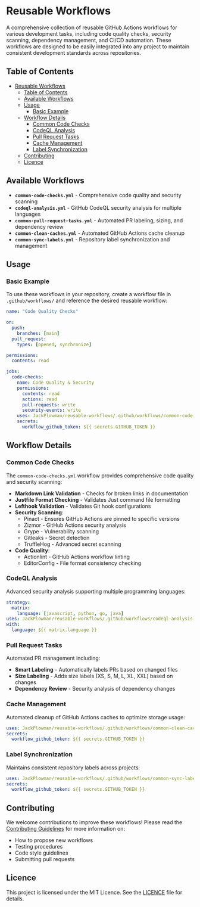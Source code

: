 # Reusable Workflows

A comprehensive collection of reusable GitHub Actions workflows for various development tasks, including code quality checks, security scanning, dependency management, and CI/CD automation. These workflows are designed to be easily integrated into any project to maintain consistent development standards across repositories.

## Table of Contents

- [Reusable Workflows](#reusable-workflows)
  - [Table of Contents](#table-of-contents)
  - [Available Workflows](#available-workflows)
  - [Usage](#usage)
    - [Basic Example](#basic-example)
  - [Workflow Details](#workflow-details)
    - [Common Code Checks](#common-code-checks)
    - [CodeQL Analysis](#codeql-analysis)
    - [Pull Request Tasks](#pull-request-tasks)
    - [Cache Management](#cache-management)
    - [Label Synchronization](#label-synchronization)
  - [Contributing](#contributing)
  - [Licence](#licence)

## Available Workflows

- **`common-code-checks.yml`** - Comprehensive code quality and security scanning
- **`codeql-analysis.yml`** - GitHub CodeQL security analysis for multiple languages
- **`common-pull-request-tasks.yml`** - Automated PR labeling, sizing, and dependency review
- **`common-clean-caches.yml`** - Automated GitHub Actions cache cleanup
- **`common-sync-labels.yml`** - Repository label synchronization and management

## Usage

### Basic Example

To use these workflows in your repository, create a workflow file in `.github/workflows/` and reference the desired reusable workflow:

```yaml
name: "Code Quality Checks"

on:
  push:
    branches: [main]
  pull_request:
    types: [opened, synchronize]

permissions:
  contents: read

jobs:
  code-checks:
    name: Code Quality & Security
    permissions:
      contents: read
      actions: read
      pull-requests: write
      security-events: write
    uses: JackPlowman/reusable-workflows/.github/workflows/common-code-checks.yml@main
    secrets:
      workflow_github_token: ${{ secrets.GITHUB_TOKEN }}
```

## Workflow Details

### Common Code Checks

The `common-code-checks.yml` workflow provides comprehensive code quality and security scanning:

- **Markdown Link Validation** - Checks for broken links in documentation
- **Justfile Format Checking** - Validates Just command file formatting
- **Lefthook Validation** - Validates Git hook configurations
- **Security Scanning**:
  - Pinact - Ensures GitHub Actions are pinned to specific versions
  - Zizmor - GitHub Actions security analysis
  - Grype - Vulnerability scanning
  - Gitleaks - Secret detection
  - TruffleHog - Advanced secret scanning
- **Code Quality**:
  - Actionlint - GitHub Actions workflow linting
  - EditorConfig - File format consistency checking

### CodeQL Analysis

Advanced security analysis supporting multiple programming languages:

```yaml
strategy:
  matrix:
    language: [javascript, python, go, java]
uses: JackPlowman/reusable-workflows/.github/workflows/codeql-analysis.yml@main
with:
  language: ${{ matrix.language }}
```

### Pull Request Tasks

Automated PR management including:

- **Smart Labeling** - Automatically labels PRs based on changed files
- **Size Labeling** - Adds size labels (XS, S, M, L, XL, XXL) based on changes
- **Dependency Review** - Security analysis of dependency changes

### Cache Management

Automated cleanup of GitHub Actions caches to optimize storage usage:

```yaml
uses: JackPlowman/reusable-workflows/.github/workflows/common-clean-caches.yml@main
secrets:
  workflow_github_token: ${{ secrets.GITHUB_TOKEN }}
```

### Label Synchronization

Maintains consistent repository labels across projects:

```yaml
uses: JackPlowman/reusable-workflows/.github/workflows/common-sync-labels.yml@main
secrets:
  workflow_github_token: ${{ secrets.GITHUB_TOKEN }}
```

## Contributing

We welcome contributions to improve these workflows! Please read the [Contributing Guidelines](docs/CONTRIBUTING.md) for more information on:

- How to propose new workflows
- Testing procedures
- Code style guidelines
- Submitting pull requests

## Licence

This project is licensed under the MIT Licence. See the [LICENCE](LICENCE) file for details.
